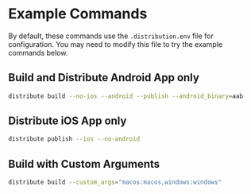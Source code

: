 
# Example Commands

By default, these commands use the `.distribution.env` file for configuration. You may need to modify this file to try the example commands below.

## Build and Distribute Android App only

```bash
distribute build --no-ios --android --publish --android_binary=aab
```

## Distribute iOS App only

```bash
distribute publish --ios --no-android
```

## Build with Custom Arguments

```bash
distribute build --custom_args="macos:macos,windows:windows"
```
